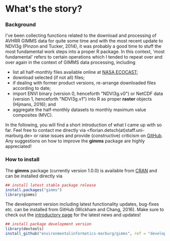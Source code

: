 
# What's the story?

### Background
I've been collecting functions related to the download and processing of AVHRR GIMMS data for quite some time and with the most recent update to NDVI3g (Pinzon and Tucker, 2014), it was probably a good time to stuff the most fundamental work steps into a proper R package. In this context, 'most fundamental' refers to certain operations which I tended to repeat over and over again in the context of GIMMS data processing, including

* list all half-monthly files available online at [NASA ECOCAST](http://ecocast.arc.nasa.gov/data/pub/gimms/3g.v0/);
* download selected (if not all) files; 
* if dealing with former product versions, re-arrange downloaded files according to date; 
* import ENVI binary (version 0, henceforth "NDVI3g.v0") or NetCDF data (version 1, henceforth "NDVI3g.v1") into R as proper **raster** objects (Hijmans, 2016); and 
* aggregate the half-monthly datasets to monthly maximum value composites (MVC).

In the following, you will find a short introduction of what I came up with so far. Feel free to contact me directly via <florian.detsch(at)staff.uni-marburg.de> or raise issues and provide (constructive) criticism on [GitHub](https://github.com/environmentalinformatics-marburg/gimms). Any suggestions on how to improve the **gimms** package are highly appreciated!

### How to install
The **gimms** package (currently version 1.0.0) is available from [CRAN](https://CRAN.R-project.org/package=gimms) and can be installed directly via 


```r
## install latest stable package release
install.packages("gimms")
library(gimms)
```

The development version including latest functionality updates, bug-fixes etc. can be installed from GitHub (Wickham and Chang, 2016). Make sure to check out the [introductory page](https://github.com/environmentalinformatics-marburg/gimms) for the latest news and updates!


```r
## install package development version
library(devtools)
install_github("environmentalinformatics-marburg/gimms", ref = "develop")
```

